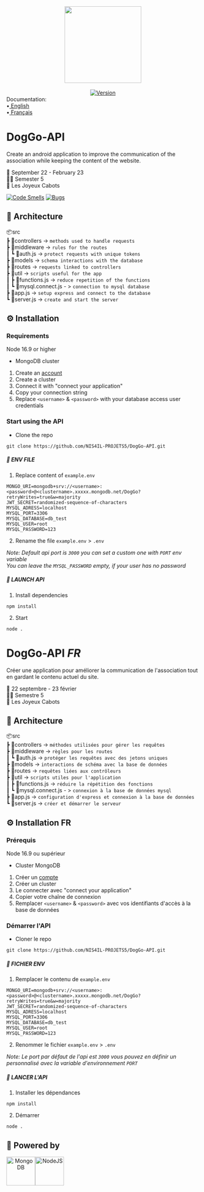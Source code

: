 <div align="center">
<img width="200" src="https://user-images.githubusercontent.com/67436391/193463210-0fce1b15-da7a-406a-8103-9386d08f2bf4.png" align="center">
 <br/>
 <br/>
  <a href="https://github.com/NIS4IL-PROJETS5/DogGo-API/releases" target="_blank">
    <img alt="Version" src="https://img.shields.io/badge/version-1.0.4-blue.svg?cacheSeconds=2592000&style=for-the-badge" />
  </a>
</div>

<div align="left">
<label>Documentation:</label>
</br>
•<a href="https://github.com/NIS4IL-PROJETS5/DogGo-API#doggo-api"> English</a>
</br>
•<a href="https://github.com/NIS4IL-PROJETS5/DogGo-API#doggo-api-fr"> Français</a>
</div>

# DogGo-API

Create an android application to improve the communication of the association while keeping the content of the website.

📅 September 22 - February 23  
🧑‍🎓 Semester 5  
🐶 Les Joyeux Cabots

[![Code Smells](https://sonarcloud.io/api/project_badges/measure?project=NIS4IL-PROJETS5_DogGo-API&metric=code_smells)](https://sonarcloud.io/summary/new_code?id=NIS4IL-PROJETS5_DogGo-API)
[![Bugs](https://sonarcloud.io/api/project_badges/measure?project=NIS4IL-PROJETS5_DogGo-API&metric=bugs)](https://sonarcloud.io/summary/new_code?id=NIS4IL-PROJETS5_DogGo-API)

## 🌳 Architecture

📦src  
 ┣ 📂controllers -> `methods used to handle requests`  
 ┣ 📂middleware -> `rules for the routes`  
 ┃ ┗ 📜auth.js -> `protect requests with unique tokens`  
 ┣ 📂models -> `schema interactions with the database`  
 ┣ 📂routes -> `requests linked to controllers`  
 ┣ 📂util -> `scripts useful for the app`  
 ┃ ┣ 📜functions.js -> `reduce repetition of the functions`  
 ┃ ┗ 📜mysql.connect.js - > `connection to mysql database`  
 ┣ 📜app.js -> `setup express and connect to the database`  
 ┗ 📜server.js -> `create and start the server`

## ⚙️ Installation

### Requirements

Node 16.9 or higher

- MongoDB cluster

1. Create an [account](https://account.mongodb.com/account/login)
2. Create a cluster
3. Connect it with "connect your application"
4. Copy your connection string
5. Replace `<username>` & `<password>` with your database access user credentials

### Start using the API

- Clone the repo

```
git clone https://github.com/NIS4IL-PROJETS5/DogGo-API.git
```

##### 🧾 ENV FILE

1. Replace content of `example.env`

```
MONGO_URI=mongodb+srv://<username>:<password>@<clustername>.xxxxx.mongodb.net/DogGo?retryWrites=true&w=majority
JWT_SECRET=randomized-sequence-of-characters
MYSQL_ADRESS=localhost
MYSQL_PORT=3306
MYSQL_DATABASE=db_test
MYSQL_USER=root
MYSQL_PASSWORD=123
```

2. Rename the file `example.env` > `.env`

_Note: Default api port is `3000` you can set a custom one with `PORT` env variable_  
_You can leave the `MYSQL_PASSWORD` empty, if your user has no password_

##### 🚀 LAUNCH API

1. Install dependencies

```
npm install
```

2. Start

```
node .
```

##

# DogGo-API _FR_

Créer une application pour améliorer la communication de l'association tout en gardant le contenu actuel du site.

📅 22 septembre - 23 février  
🧑‍🎓 Semestre 5  
🐶 Les Joyeux Cabots

## 🌳 Architecture

📦src  
┣ 📂controllers -> `méthodes utilisées pour gérer les requêtes`  
┣ 📂middleware -> `règles pour les routes`  
┃ ┗ 📜auth.js -> `protéger les requêtes avec des jetons uniques`  
┣ 📂models -> `interactions de schéma avec la base de données`  
┣ 📂routes -> `requêtes liées aux contrôleurs`  
┣ 📂util -> `scripts utiles pour l'application`  
┃ ┣ 📜functions.js -> `réduire la répétition des fonctions`  
┃ ┗ 📜mysql.connect.js - > `connexion à la base de données mysql`  
┣ 📜app.js -> `configuration d'express et connexion à la base de données`  
┗ 📜server.js -> `créer et démarrer le serveur`  

## ⚙️ Installation FR

### Prérequis

Node 16.9 ou supérieur

- Cluster MongoDB

1. Créer un [compte](https://account.mongodb.com/account/login)
2. Créer un cluster
3. Le connecter avec "connect your application"
4. Copier votre chaîne de connexion
5. Remplacer `<username>` & `<password>` avec vos identifiants d'accès à la base de données

### Démarrer l'API

- Cloner le repo

```
git clone https://github.com/NIS4IL-PROJETS5/DogGo-API.git
```

##### 🧾 FICHIER ENV

1. Remplacer le contenu de `example.env`

```
MONGO_URI=mongodb+srv://<username>:<password>@<clustername>.xxxxx.mongodb.net/DogGo?retryWrites=true&w=majority
JWT_SECRET=randomized-sequence-of-characters
MYSQL_ADRESS=localhost
MYSQL_PORT=3306
MYSQL_DATABASE=db_test
MYSQL_USER=root
MYSQL_PASSWORD=123
```

2. Renommer le fichier `example.env` > `.env`

_Note: Le port par défaut de l'api est `3000` vous pouvez en définir un personnalisé avec la variable d'environnement `PORT`_

##### 🚀 LANCER L'API

1. Installer les dépendances

```
npm install
```

2. Démarrer

```
node .
```

## 🦾 Powered by

<div align="center" style="display:flex;">
    <a href="https://www.mongodb.com/" target="_blank">
        <img alt="MongoDB" src="https://user-images.githubusercontent.com/67436391/179426484-d3fb357a-4702-4785-b0e1-7dc443923dab.jpeg" width="75" />
    </a>
    <a href="https://nodejs.org/en/" target="_blank">
        <img alt="NodeJS" src="https://user-images.githubusercontent.com/67436391/193464238-23ca291f-c8a6-40c6-b2bf-48e589487374.png" width="75" />
    </a>
</div>
